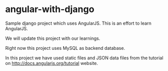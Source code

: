 angular-with-django
===================

Sample django project which uses AngularJS. This is an effort to learn AngularJS.

We will update this project with our learnings.

Right now this project uses MySQL as backend database.

In this project we have used static files and JSON data files from the tutorial on http://docs.angularjs.org/tutorial website.
